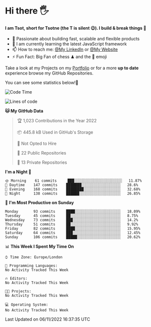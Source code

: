 # Hi there :raised_hand_with_fingers_splayed:
#### I am Tsot, short for Tsotne (the T is silent :wink:). I build & break things :space_invader:
- :telescope: Passionate about building fast, scalable and flexible products
- :seedling: I am currently learning the latest JavaScript framework 
- :mailbox: How to reach me: [@My LinkedIn](https://www.linkedin.com/in/tsotne-gvadzabia/) or [@My Website](https://tsotne.co.uk/contact)
- :zap: Fun Fact: Big Fan of chess ♟ and the 👾 emoji

Take a look at my Projects on my [Portfolio](https://tsotne.co.uk/) or for a more **up to date** experience browse my GitHub Repositories.

You can see some statistics below!:space_invader:
<!--START_SECTION:waka-->
![Code Time](http://img.shields.io/badge/Code%20Time-761%20hrs%202%20mins-blue)

![Lines of code](https://img.shields.io/badge/From%20Hello%20World%20I%27ve%20Written-625%20Thousand%20lines%20of%20code-blue)

**🐱 My GitHub Data** 

> 🏆 1,023 Contributions in the Year 2022
 > 
> 📦 445.8 kB Used in GitHub's Storage 
 > 
> 🚫 Not Opted to Hire
 > 
> 📜 22 Public Repositories 
 > 
> 🔑 13 Private Repositories  
 > 
**I'm a Night 🦉** 

```text
🌞 Morning    61 commits     ███░░░░░░░░░░░░░░░░░░░░░░   11.87% 
🌆 Daytime    147 commits    ███████░░░░░░░░░░░░░░░░░░   28.6% 
🌃 Evening    168 commits    ████████░░░░░░░░░░░░░░░░░   32.68% 
🌙 Night      138 commits    ██████░░░░░░░░░░░░░░░░░░░   26.85%

```
📅 **I'm Most Productive on Sunday** 

```text
Monday       93 commits     ████░░░░░░░░░░░░░░░░░░░░░   18.09% 
Tuesday      45 commits     ██░░░░░░░░░░░░░░░░░░░░░░░   8.75% 
Wednesday    73 commits     ███░░░░░░░░░░░░░░░░░░░░░░   14.2% 
Thursday     51 commits     ██░░░░░░░░░░░░░░░░░░░░░░░   9.92% 
Friday       82 commits     ████░░░░░░░░░░░░░░░░░░░░░   15.95% 
Saturday     64 commits     ███░░░░░░░░░░░░░░░░░░░░░░   12.45% 
Sunday       106 commits    █████░░░░░░░░░░░░░░░░░░░░   20.62%

```


📊 **This Week I Spent My Time On** 

```text
⌚︎ Time Zone: Europe/London

💬 Programming Languages: 
No Activity Tracked This Week

🔥 Editors: 
No Activity Tracked This Week

🐱‍💻 Projects: 
No Activity Tracked This Week

💻 Operating System: 
No Activity Tracked This Week

```


 Last Updated on 06/11/2022 16:37:35 UTC
<!--END_SECTION:waka-->
